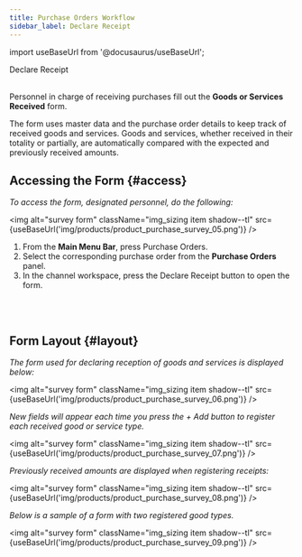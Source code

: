 ```yaml
---
title: Purchase Orders Workflow
sidebar_label: Declare Receipt
---
```


import useBaseUrl from '@docusaurus/useBaseUrl'; 

<span className="hero__title">Declare Receipt</span>
<br/>
<br/>

Personnel in charge of receiving purchases fill out the **Goods or Services Received** form.

The form uses master data and the purchase order details to keep track of received goods and services. Goods and services, whether received in their totality or partially, are automatically compared with the expected and previously received amounts.


## Accessing the Form {#access}

<div className="alert alert--secondary">

_To access the form, designated personnel, do the following:_

<img alt="survey form" className="img_sizing item shadow--tl" src={useBaseUrl('img/products/product_purchase_survey_05.png')} />
<br/>

<div className="margin-left--xl">

1. From the **Main Menu Bar**, press <span className="badge badge--primary">Purchase Orders</span>.
2. Select the corresponding purchase order from the **Purchase Orders** panel.
3. In the channel workspace, press the <span className="badge bagde--success">Declare Receipt</span> button to open the form.

</div>
<br/>

</div>
<br/>

## Form Layout {#layout}

_The form used for declaring reception of goods and services is displayed below:_

<div className="alert alert--secondary">

<img alt="survey form" className="img_sizing item shadow--tl" src={useBaseUrl('img/products/product_purchase_survey_06.png')} />
<br/>

_New fields will appear each time you press the <span className="badge badge--warning">+ Add</span> button to register each received good or service type._

<img alt="survey form" className="img_sizing item shadow--tl" src={useBaseUrl('img/products/product_purchase_survey_07.png')} />
<br/>

_Previously received amounts are displayed when registering receipts:_

<img alt="survey form" className="img_sizing item shadow--tl" src={useBaseUrl('img/products/product_purchase_survey_08.png')} />
<br/>

_Below is a sample of a form with two registered good types._

<img alt="survey form" className="img_sizing item shadow--tl" src={useBaseUrl('img/products/product_purchase_survey_09.png')} />
<br/>


</div>
<br/>